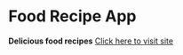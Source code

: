 # Food Recipe App

**Delicious food recipes**
[Click here to visit site](https://turkaytunc.github.io/recipe-app/)
